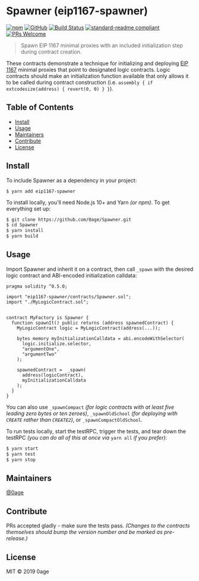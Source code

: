# Spawner (eip1167-spawner)

[![npm](https://img.shields.io/npm/v/eip1167-spawner.svg?color=brightgreen)](https://www.npmjs.com/package/eip1167-spawner)
[![GitHub](https://img.shields.io/github/license/0age/Spawner.svg?colorB=brightgreen)](https://github.com/0age/Spawner/blob/master/LICENSE.md)
[![Build Status](https://travis-ci.org/0age/Spawner.svg?branch=master)](https://travis-ci.org/0age/Spawner)
[![standard-readme compliant](https://img.shields.io/badge/standard--readme-OK-brightgreen.svg)](https://github.com/RichardLitt/standard-readme)
[![PRs Welcome](https://img.shields.io/badge/PRs-welcome-brightgreen.svg)](http://makeapullrequest.com)

> Spawn EIP 1167 minimal proxies with an included initialization step during contract creation.

These contracts demonstrate a technique for initializing and deploying [EIP 1167](https://eips.ethereum.org/EIPS/eip-1167) minimal proxies that point to designated logic contracts. Logic contracts should make an initialization function available that only allows it to be called during contract construction (i.e. `assembly { if extcodesize(address) { revert(0, 0) } }`).

## Table of Contents

- [Install](#install)
- [Usage](#usage)
- [Maintainers](#maintainers)
- [Contribute](#contribute)
- [License](#license)

## Install
To include Spawner as a dependency in your project:
```
$ yarn add eip1167-spawner
```

To install locally, you'll need Node.js 10+ and Yarn *(or npm)*. To get everything set up:
```sh
$ git clone https://github.com/0age/Spawner.git
$ cd Spawner
$ yarn install
$ yarn build
```

## Usage
Import Spawner and inherit it on a contract, then call `_spawn` with the desired logic contract and ABI-encoded initialization calldata:
```Solidity
pragma solidity ^0.5.0;

import "eip1167-spawner/contracts/Spawner.sol";
import "./MyLogicContract.sol";


contract MyFactory is Spawner {
  function spawnIt() public returns (address spawnedContract) {
    MyLogicContract logic = MyLogicContract(address(...));
    
    bytes memory myInitializationCalldata = abi.encodeWithSelector(
      logic.initialize.selector,
      "argumentOne",
      "argumentTwo"
    );
    
    spawnedContract =  _spawn(
      address(logicContract),
      myInitializationCalldata
    );
  }
}
```

You can also use `_spawnCompact` *(for logic contracts with at least five leading zero bytes or ten zeroes)*, `_spawnOldSchool` *(for deploying with `CREATE` rather than `CREATE2`)*, or `_spawnCompactOldSchool`.

To run tests locally, start the testRPC, trigger the tests, and tear down the testRPC *(you can do all of this at once via* `yarn all` *if you prefer)*:
```sh
$ yarn start
$ yarn test
$ yarn stop
```

## Maintainers

[@0age](https://github.com/0age)

## Contribute

PRs accepted gladly - make sure the tests pass. *(Changes to the contracts themselves should bump the version number and be marked as pre-release.)*

## License

MIT © 2019 0age
